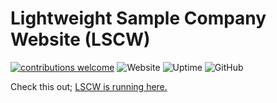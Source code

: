 # Lightweight Sample Company Website (LSCW)

[![contributions welcome](https://img.shields.io/badge/contributions-welcome-brightgreen.svg?style=flat)](https://github.com/ismailceliktr/ismailceliktr.github.io/issues) ![Website](https://img.shields.io/website/https/ismailceliktr.github.io) ![Uptime](https://img.shields.io/uptimerobot/ratio/m783247573-46d417d72287474a4ad07e98) ![GitHub](https://img.shields.io/github/license/ismailceliktr/ismailceliktr.github.io) 

Check this out; [LSCW is running here.](https://ismailceliktr.github.io/#)
